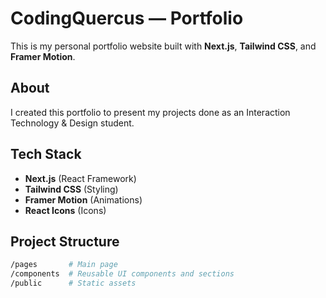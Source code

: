 # CodingQuercus — Portfolio

This is my personal portfolio website built with **Next.js**, **Tailwind CSS**, and **Framer Motion**.

## About

I created this portfolio to present my projects done as an Interaction Technology & Design student.

## Tech Stack

- **Next.js** (React Framework)
- **Tailwind CSS** (Styling)
- **Framer Motion** (Animations)
- **React Icons** (Icons)

## Project Structure

```bash
/pages       # Main page
/components  # Reusable UI components and sections
/public      # Static assets
